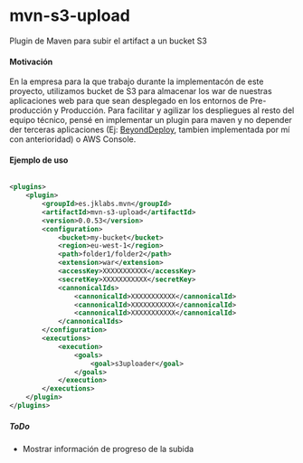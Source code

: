 # mvn-s3-upload

Plugin de Maven para subir el artifact a un bucket S3

#### Motivación

En la empresa para la que trabajo durante la implementacón de este proyecto, utilizamos bucket de S3 para almacenar los 
war de nuestras aplicaciones web para que sean desplegado en los entornos de Pre-producción y Producción.
Para facilitar y agilizar los despliegues al resto del equipo técnico, pensé en implementar un plugin para maven y no 
depender der terceras aplicaciones (Ej: [BeyondDeploy](https://jcprieto.ml/portfolio.html), tambien implementada por mí 
con anterioridad) o AWS Console.

#### Ejemplo de uso

```xml

<plugins>
    <plugin>
        <groupId>es.jklabs.mvn</groupId>
        <artifactId>mvn-s3-upload</artifactId>
        <version>0.0.53</version>
        <configuration>
            <bucket>my-bucket</bucket>
            <region>eu-west-1</region>
            <path>folder1/folder2</path>
            <extension>war</extension>
            <accessKey>XXXXXXXXXXX</accessKey>
            <secretKey>XXXXXXXXXXX</secretKey>
            <cannonicalIds>
                <cannonicalId>XXXXXXXXXXX</cannonicalId>
                <cannonicalId>XXXXXXXXXXX</cannonicalId>
                <cannonicalId>XXXXXXXXXXX</cannonicalId>
            </cannonicalIds>
        </configuration>
        <executions>
            <execution>
                <goals>
                    <goal>s3uploader</goal>
                </goals>
            </execution>
        </executions>
    </plugin>
</plugins>
```

##### ToDo

- Mostrar información de progreso de la subida
